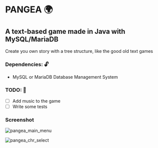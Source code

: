 # PANGEA :earth_africa:
## A text-based game made in Java with MySQL/MariaDB

Create you own story with a tree structure, like the good old text games

### Dependencies: 🔓
- MySQL or MariaDB Database Management System

### TODO: :bookmark_tabs:
- [ ] Add music to the game
- [ ] Write some tests

### Screenshot

![pangea_main_menu](https://user-images.githubusercontent.com/66219601/169689939-d8ac1178-37f0-490d-b38a-a5abd643f7e2.png)

![pangea_chr_select](https://user-images.githubusercontent.com/66219601/169689947-e0a2cb2b-464a-4c45-90cd-e9d1b9de084d.png)

